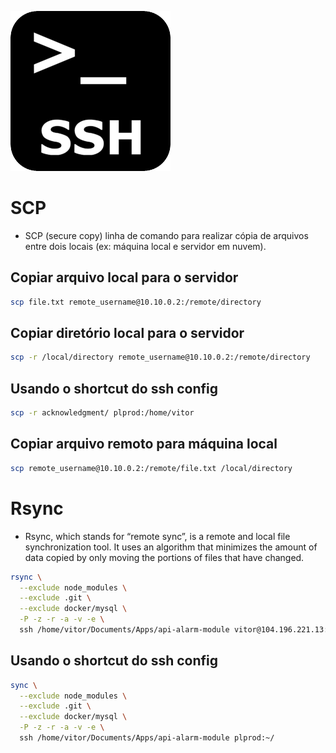 ![SSH](./images/ssh-icon.png)

# SCP

- SCP (secure copy) linha de comando para realizar cópia de arquivos entre dois locais (ex: máquina local e servidor em nuvem).

## Copiar arquivo local para o servidor

```bash
scp file.txt remote_username@10.10.0.2:/remote/directory
```

## Copiar diretório local para o servidor

```bash
scp -r /local/directory remote_username@10.10.0.2:/remote/directory
```

## Usando o shortcut do ssh config

```bash
scp -r acknowledgment/ plprod:/home/vitor
```

## Copiar arquivo remoto para máquina local

```bash
scp remote_username@10.10.0.2:/remote/file.txt /local/directory
```

# Rsync

- Rsync, which stands for “remote sync”, is a remote and local file synchronization tool. It uses an algorithm that minimizes the amount of data copied by only moving the portions of files that have changed.

```bash
rsync \
  --exclude node_modules \
  --exclude .git \
  --exclude docker/mysql \
  -P -z -r -a -v -e \
  ssh /home/vitor/Documents/Apps/api-alarm-module vitor@104.196.221.13:~/
```

## Usando o shortcut do ssh config

```bash
sync \
  --exclude node_modules \
  --exclude .git \
  --exclude docker/mysql \
  -P -z -r -a -v -e \
  ssh /home/vitor/Documents/Apps/api-alarm-module plprod:~/
```
